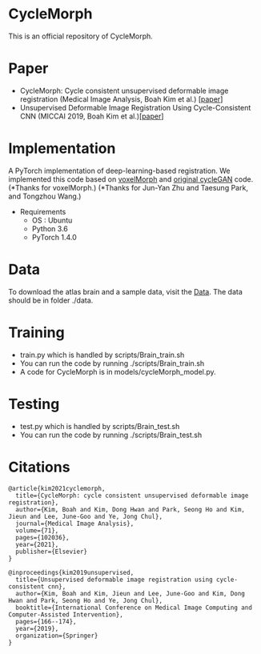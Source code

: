 # CycleMorph
This is an official repository of CycleMorph.

Paper
===============
* CycleMorph: Cycle consistent unsupervised deformable image registration (Medical Image Analysis, Boah Kim et al.) [[paper](https://www.sciencedirect.com/science/article/pii/S1361841521000827)]
* Unsupervised Deformable Image Registration Using Cycle-Consistent CNN (MICCAI 2019, Boah Kim et al.)[[paper](https://link.springer.com/chapter/10.1007/978-3-030-32226-7_19)]

Implementation
===============
A PyTorch implementation of deep-learning-based registration.
We implemented this code based on [voxelMorph](https://github.com/voxelmorph/voxelmorph) and [original cycleGAN](https://github.com/junyanz/pytorch-CycleGAN-and-pix2pix) code.
(*Thanks for voxelMorph.)
(*Thanks for Jun-Yan Zhu and Taesung Park, and Tongzhou Wang.)

* Requirements
  * OS : Ubuntu
  * Python 3.6
  * PyTorch 1.4.0

Data
===============
To download the atlas brain and a sample data, visit the [Data](https://drive.google.com/drive/folders/1S7aT_u8YVAcDdR_2Giw2--mGztygH4bd?usp=sharing).
The data should be in folder ./data.

Training
===============
* train.py which is handled by scripts/Brain_train.sh
* You can run the code by running ./scripts/Brain_train.sh
* A code for CycleMorph is in models/cycleMorph_model.py.

Testing
===============
* test.py which is handled by scripts/Brain_test.sh
* You can run the code by running ./scripts/Brain_test.sh

Citations
===============
```
@article{kim2021cyclemorph,
  title={CycleMorph: cycle consistent unsupervised deformable image registration},
  author={Kim, Boah and Kim, Dong Hwan and Park, Seong Ho and Kim, Jieun and Lee, June-Goo and Ye, Jong Chul},
  journal={Medical Image Analysis},
  volume={71},
  pages={102036},
  year={2021},
  publisher={Elsevier}
}

@inproceedings{kim2019unsupervised,
  title={Unsupervised deformable image registration using cycle-consistent cnn},
  author={Kim, Boah and Kim, Jieun and Lee, June-Goo and Kim, Dong Hwan and Park, Seong Ho and Ye, Jong Chul},
  booktitle={International Conference on Medical Image Computing and Computer-Assisted Intervention},
  pages={166--174},
  year={2019},
  organization={Springer}
}
```
